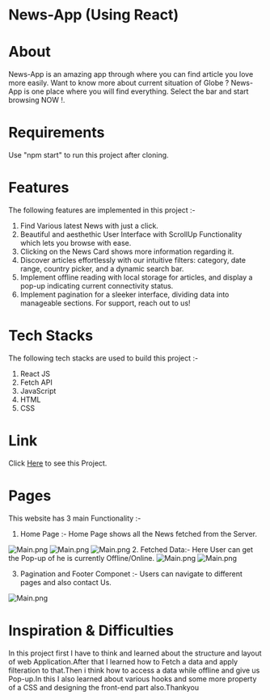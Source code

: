 # <h1>News-App (Using React)</h1>

# About

News-App is an amazing app through where you can find article you love more easily. Want to know more about current situation of Globe ? News-App is one place where you will find everything. Select the bar and start browsing NOW !.


# Requirements

Use "npm start" to run this project after cloning.

# Features

 The following features are implemented in this project :-
        <ol>
            <li>Find Various latest News with just a click.</li>
            <li>Beautiful and aesthethic User Interface with ScrollUp Functionality which lets you browse with ease.</li>
            <li>Clicking on the News Card shows more information regarding it.</li>
            <li>Discover articles effortlessly with our intuitive filters: category, date range, country picker, and a dynamic search bar.</li>
            <li>Implement offline reading with local storage for articles, and display a pop-up indicating current connectivity status.</li>
            <li>Implement pagination for a sleeker interface, dividing data into manageable sections. For support, reach out to us!</li>
        </ol>
        
# Tech Stacks     

The following tech stacks are used to build this project :-
        <ol>
            <li>React JS</li>
            <li>Fetch API</li>
            <li>JavaScript</li>
            <li>HTML</li>
            <li>CSS</li>
        </ol>
        
 # Link 

Click&nbsp;<a href="https://chic-cobbler-f59be8.netlify.app/">Here</a>&nbsp;to see this Project.
        
# Pages
This website has 3 main Functionality :-
1. Home Page :- Home Page shows all the News fetched from the Server.

 <img src="https://imgur.com/yIJ2bhP.png" alt="Main.png">
 <img src="https://imgur.com/SIdh6Va.png" alt="Main.png">
 <img src="https://imgur.com/MmAJ6BT.png" alt="Main.png">
2. Fetched Data:- Here User can get the Pop-up of he is currently Offline/Online.
 
  <img src="https://imgur.com/LrC2hAv.png" alt="Main.png">
  <img src="https://imgur.com/gfHS1H5.png" alt="Main.png">
 
3. Pagination and Footer Componet :- Users can navigate to different pages and also contact Us.

 <img src="https://imgur.com/QrEKsyE.png" alt="Main.png">
 
 
# Inspiration & Difficulties
In this project first I have to think and learned about the structure and layout of web Application.After that I learned how to Fetch a data and apply filteration to that.Then i think how to access  a data while offline and give us Pop-up.In this I also learned about various hooks and some more property of a CSS and designing the front-end part also.Thankyou




 

